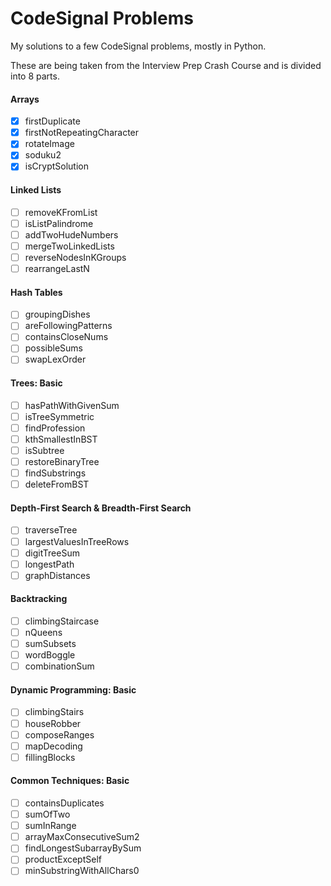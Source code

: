 # CodeSignal Problems

My solutions to a few CodeSignal problems, mostly in Python.

These are being taken from the Interview Prep Crash Course and is divided into 8 parts.

#### Arrays
- [x] firstDuplicate
- [x] firstNotRepeatingCharacter
- [x] rotateImage
- [x] soduku2
- [x] isCryptSolution

#### Linked Lists
- [ ] removeKFromList
- [ ] isListPalindrome
- [ ] addTwoHudeNumbers
- [ ] mergeTwoLinkedLists
- [ ] reverseNodesInKGroups
- [ ] rearrangeLastN

#### Hash Tables
- [ ] groupingDishes
- [ ] areFollowingPatterns
- [ ] containsCloseNums
- [ ] possibleSums
- [ ] swapLexOrder

#### Trees: Basic
- [ ] hasPathWithGivenSum
- [ ] isTreeSymmetric
- [ ] findProfession
- [ ] kthSmallestInBST
- [ ] isSubtree
- [ ] restoreBinaryTree
- [ ] findSubstrings
- [ ] deleteFromBST

#### Depth-First Search & Breadth-First Search
- [ ] traverseTree
- [ ] largestValuesInTreeRows
- [ ] digitTreeSum
- [ ] longestPath
- [ ] graphDistances

#### Backtracking
- [ ] climbingStaircase
- [ ] nQueens
- [ ] sumSubsets
- [ ] wordBoggle
- [ ] combinationSum

#### Dynamic Programming: Basic
- [ ] climbingStairs
- [ ] houseRobber
- [ ] composeRanges
- [ ] mapDecoding
- [ ] fillingBlocks

#### Common Techniques: Basic
- [ ] containsDuplicates
- [ ] sumOfTwo
- [ ] sumInRange
- [ ] arrayMaxConsecutiveSum2
- [ ] findLongestSubarrayBySum
- [ ] productExceptSelf
- [ ] minSubstringWithAllChars0